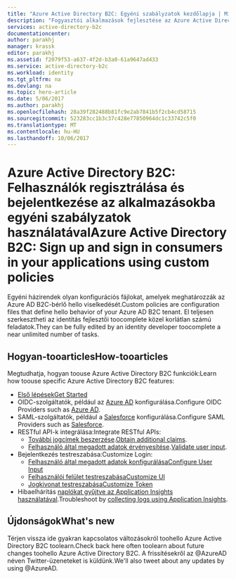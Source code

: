 ```yaml
---
title: "Azure Active Directory B2C: Egyéni szabályzatok kezdőlapja | Microsoft Docs"
description: "Fogyasztói alkalmazások fejlesztése az Azure Active Directory B2C-vel egyéni szabályzatok használatával"
services: active-directory-b2c
documentationcenter: 
author: parakhj
manager: krassk
editor: parakhj
ms.assetid: f2079f53-a637-4f2d-b3a0-61a9647ad433
ms.service: active-directory-b2c
ms.workload: identity
ms.tgt_pltfrm: na
ms.devlang: na
ms.topic: hero-article
ms.date: 5/06/2017
ms.author: parakhj
ms.openlocfilehash: 28a39f282488b81fc9e2ab7841b5f2cb4cd58715
ms.sourcegitcommit: 523283cc1b3c37c428e77850964dc1c33742c5f0
ms.translationtype: MT
ms.contentlocale: hu-HU
ms.lasthandoff: 10/06/2017
---
```

# <a name="azure-active-directory-b2c-sign-up-and-sign-in-consumers-in-your-applications-using-custom-policies"></a><span data-ttu-id="44c34-103">Azure Active Directory B2C: Felhasználók regisztrálása és bejelentkezése az alkalmazásokba egyéni szabályzatok használatával</span><span class="sxs-lookup"><span data-stu-id="44c34-103">Azure Active Directory B2C: Sign up and sign in consumers in your applications using custom policies</span></span>
<span data-ttu-id="44c34-104">Egyéni házirendek olyan konfigurációs fájlokat, amelyek meghatározzák az Azure AD B2C-bérlő hello viselkedését.</span><span class="sxs-lookup"><span data-stu-id="44c34-104">Custom policies are configuration files that define hello behavior of your Azure AD B2C tenant.</span></span> <span data-ttu-id="44c34-105">El teljesen szerkesztheti az identitás fejlesztői toocomplete közel korlátlan számú feladatok.</span><span class="sxs-lookup"><span data-stu-id="44c34-105">They can be fully edited by an identity developer toocomplete a near unlimited number of tasks.</span></span>

## <a name="how-tooarticles"></a><span data-ttu-id="44c34-106">Hogyan-tooarticles</span><span class="sxs-lookup"><span data-stu-id="44c34-106">How-tooarticles</span></span>
<span data-ttu-id="44c34-107">Megtudhatja, hogyan toouse Azure Active Directory B2C funkciók:</span><span class="sxs-lookup"><span data-stu-id="44c34-107">Learn how toouse specific Azure Active Directory B2C features:</span></span>

* [<span data-ttu-id="44c34-108">Első lépések</span><span class="sxs-lookup"><span data-stu-id="44c34-108">Get Started</span></span>](active-directory-b2c-overview-custom.md)
* <span data-ttu-id="44c34-109">OIDC-szolgáltatók, például az [Azure AD](active-directory-b2c-setup-aad-custom.md) konfigurálása.</span><span class="sxs-lookup"><span data-stu-id="44c34-109">Configure OIDC Providers such as [Azure AD](active-directory-b2c-setup-aad-custom.md).</span></span>
* <span data-ttu-id="44c34-110">SAML-szolgáltatók, például a [Salesforce](active-directory-b2c-setup-sf-app-custom.md) konfigurálása.</span><span class="sxs-lookup"><span data-stu-id="44c34-110">Configure SAML Providers such as [Salesforce](active-directory-b2c-setup-sf-app-custom.md).</span></span>
* <span data-ttu-id="44c34-111">RESTful API-k integrálása:</span><span class="sxs-lookup"><span data-stu-id="44c34-111">Integrate RESTful APIs:</span></span>
    * <span data-ttu-id="44c34-112">[További jogcímek beszerzése](active-directory-b2c-rest-api-step-custom.md).</span><span class="sxs-lookup"><span data-stu-id="44c34-112">[Obtain additional claims](active-directory-b2c-rest-api-step-custom.md).</span></span>
    * <span data-ttu-id="44c34-113">[Felhasználó által megadott adatok érvényesítése](active-directory-b2c-rest-api-validation-custom.md).</span><span class="sxs-lookup"><span data-stu-id="44c34-113">[Validate user input](active-directory-b2c-rest-api-validation-custom.md).</span></span>
* <span data-ttu-id="44c34-114">Bejelentkezés testreszabása:</span><span class="sxs-lookup"><span data-stu-id="44c34-114">Customize Login:</span></span>
    * [<span data-ttu-id="44c34-115">Felhasználó által megadott adatok konfigurálása</span><span class="sxs-lookup"><span data-stu-id="44c34-115">Configure User Input</span></span>](active-directory-b2c-configure-signup-self-asserted-custom.md)
    * [<span data-ttu-id="44c34-116">Felhasználói felület testreszabása</span><span class="sxs-lookup"><span data-stu-id="44c34-116">Customize UI</span></span>](active-directory-b2c-ui-customization-custom.md)
    * [<span data-ttu-id="44c34-117">Jogkivonat testreszabása</span><span class="sxs-lookup"><span data-stu-id="44c34-117">Customize Token</span></span>](active-directory-b2c-reference-manage-sso-and-token-configuration.md)
* <span data-ttu-id="44c34-118">Hibaelhárítás [naplókat gyűjtve az Application Insights használatával](active-directory-b2c-troubleshoot-custom.md).</span><span class="sxs-lookup"><span data-stu-id="44c34-118">Troubleshoot by [collecting logs using Application Insights](active-directory-b2c-troubleshoot-custom.md).</span></span>

## <a name="whats-new"></a><span data-ttu-id="44c34-119">Újdonságok</span><span class="sxs-lookup"><span data-stu-id="44c34-119">What's new</span></span>
<span data-ttu-id="44c34-120">Térjen vissza ide gyakran kapcsolatos változásokról toohello Azure Active Directory B2C toolearn.</span><span class="sxs-lookup"><span data-stu-id="44c34-120">Check back here often toolearn about future changes toohello Azure Active Directory B2C.</span></span> <span data-ttu-id="44c34-121">A frissítésekről az @AzureAD néven Twitter-üzeneteket is küldünk.</span><span class="sxs-lookup"><span data-stu-id="44c34-121">We'll also tweet about any updates by using @AzureAD.</span></span>



